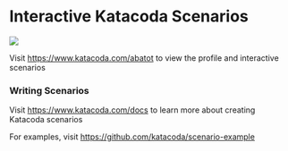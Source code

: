 # Interactive Katacoda Scenarios

[![](http://shields.katacoda.com/katacoda/abatot/count.svg)](https://www.katacoda.com/abatot "Get your profile on Katacoda.com")

Visit https://www.katacoda.com/abatot to view the profile and interactive scenarios

### Writing Scenarios
Visit https://www.katacoda.com/docs to learn more about creating Katacoda scenarios

For examples, visit https://github.com/katacoda/scenario-example
